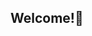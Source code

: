 ## Welcome!👻

<!--
-🧑‍💻   Currently a student studying computer science 
- Interested in gaining knowledge in all things, especially coding/compsci, philosophy, and anthropology
- Hobbies are sports, gaming, and movies
- Currently getting a refresher on C++ and Git/Github


-->
